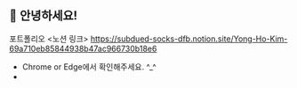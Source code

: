 ## 👋 안녕하세요!

포트폴리오 <노션 링크> https://subdued-socks-dfb.notion.site/Yong-Ho-Kim-69a710eb85844938b47ac966730b18e6
- Chrome or Edge에서 확인해주세요. ^_^
- 
<!-- 
**Kim-YongHo/Kim-YongHo** is a ✨ _special_ ✨ repository because its `README.md` (this file) appears on your GitHub profile.

Here are some ideas to get you started:

- 🔭 I’m currently working on ...
- 🌱 I’m currently learning ...
- 👯 I’m looking to collaborate on ...
- 🤔 I’m looking for help with ...
- 💬 Ask me about ...
- 📫 How to reach me: ...
- 😄 Pronouns: ...
- ⚡ Fun fact: ...
-->
